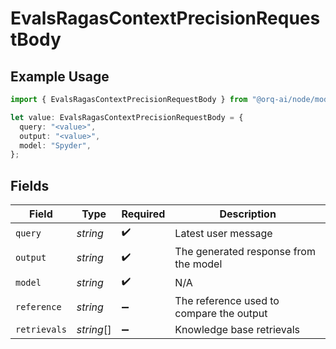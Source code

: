 # EvalsRagasContextPrecisionRequestBody

## Example Usage

```typescript
import { EvalsRagasContextPrecisionRequestBody } from "@orq-ai/node/models/operations";

let value: EvalsRagasContextPrecisionRequestBody = {
  query: "<value>",
  output: "<value>",
  model: "Spyder",
};
```

## Fields

| Field                                    | Type                                     | Required                                 | Description                              |
| ---------------------------------------- | ---------------------------------------- | ---------------------------------------- | ---------------------------------------- |
| `query`                                  | *string*                                 | :heavy_check_mark:                       | Latest user message                      |
| `output`                                 | *string*                                 | :heavy_check_mark:                       | The generated response from the model    |
| `model`                                  | *string*                                 | :heavy_check_mark:                       | N/A                                      |
| `reference`                              | *string*                                 | :heavy_minus_sign:                       | The reference used to compare the output |
| `retrievals`                             | *string*[]                               | :heavy_minus_sign:                       | Knowledge base retrievals                |